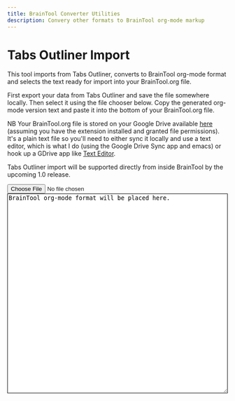```yaml
---
title: BrainTool Converter Utilities
description: Convery other formats to BrainTool org-mode markup
---
```


# Tabs Outliner Import
This tool imports from Tabs Outliner, converts to BrainTool org-mode format and selects the text ready for import into your BrainTool.org file.

First export your data from Tabs Outliner and save the file somewhere locally. Then select it using the file chooser below. Copy the generated org-mode version text and paste it into the bottom of your BrainTool.org file.

NB Your BrainTool.org file is stored on your Google Drive available [here](https://drive.google.com) (assuming you have the extension installed and granted file permissions). It's a plain text file so you'll need to either sync it locally and use a text editor, which is what I do (using the Google Drive Sync app and emacs) or hook up a GDrive app like [Text Editor](https://texteditor.co/).

Tabs Outliner import will be supported directly from inside BrainTool by the upcoming 1.0 release.


<input type="file" name="inputfile" id="inputfile"> 
<br> 

<textarea id="output" style="border:solid; border-width: 1px; white-space: pre-wrap; width:100%;" rows="30">BrainTool org-mode format will be placed here.</textarea> 

<script src="converters.js"></script>
<script type="text/javascript"> 
document.getElementById('inputfile').addEventListener('change', function() { 

var fr=new FileReader(); 
fr.onload=function(){ 
var bt = tabsToBT(fr.result);
document.getElementById('output').textContent=bt; 
document.getElementById('output').select();
} 

fr.readAsText(this.files[0]); 
}) 
</script> 
